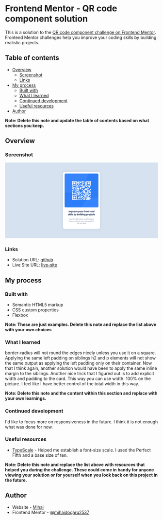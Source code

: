# Frontend Mentor - QR code component solution

This is a solution to the [QR code component challenge on Frontend Mentor](https://www.frontendmentor.io/challenges/qr-code-component-iux_sIO_H). Frontend Mentor challenges help you improve your coding skills by building realistic projects.

## Table of contents

- [Overview](#overview)
  - [Screenshot](#screenshot)
  - [Links](#links)
- [My process](#my-process)
  - [Built with](#built-with)
  - [What I learned](#what-i-learned)
  - [Continued development](#continued-development)
  - [Useful resources](#useful-resources)
- [Author](#author)

**Note: Delete this note and update the table of contents based on what sections you keep.**

## Overview

### Screenshot

![](./screenshot.png)

### Links

- Solution URL: [github](https://github.com/mihaidogaru2537/QR-Code-Component)
- Live Site URL: [live-site](https://github.com/mihaidogaru2537/QR-Code-Component)

## My process

### Built with

- Semantic HTML5 markup
- CSS custom properties
- Flexbox

**Note: These are just examples. Delete this note and replace the list above with your own choices**

### What I learned

border-radius will not round the edges nicely unless you use it on a square.
Applying the same left padding on siblings h2 and p elements will not show the same output as applying the left padding only on their container.
Now that I think again, another solution would have been to apply the same inline margin to the siblings.
Another nice trick that I figured out is to add explicit width and padding to the card. This way you can use width: 100% on the picture.
I feel like I have better control of the total width in this way.

**Note: Delete this note and the content within this section and replace with your own learnings.**

### Continued development

I'd like to focus more on responsiveness in the future. I think it is not enough what was done for now.

### Useful resources

- [TypeScale](https://typescale.com/) - Helped me establish a font-size scale. I used the Perfect Fifth and a base size of ten.

**Note: Delete this note and replace the list above with resources that helped you during the challenge. These could come in handy for anyone viewing your solution or for yourself when you look back on this project in the future.**

## Author

- Website - [Mihai](https://github.com/mihaidogaru2537/QR-Code-Component)
- Frontend Mentor - [@mihaidogaru2537](https://www.frontendmentor.io/profile/mihaidogaru2537)
